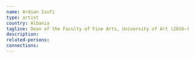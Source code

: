 ```yaml
---
name: Ardian Isufi
type: artist
country: Albania
tagline: Dean of the Faculty of Fine Arts, University of Art (2016–)
description:
related-persons: 
connections:
---
```

